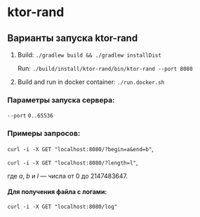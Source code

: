 # ktor-rand

## Варианты запуска ktor-rand

1) Build: ``./gradlew build && ./gradlew installDist``

    Run: ``./build/install/ktor-rand/bin/ktor-rand --port 8080``

2) Build and run in docker container: ``./run.docker.sh``

### Параметры запуска сервера:

  ``--port`` ``0..65536``

### Примеры запросов:

``curl -i -X GET "localhost:8080/?begin=a&end=b"``,

``curl -i -X GET "localhost:8080/?length=l"``,

где _a_, _b_ и _l_ &mdash; числа от 0 до 2147483647.

#### Для получения файла с логами:

``curl -i -X GET "localhost:8080/log"``
